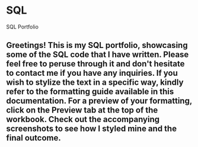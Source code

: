 # SQL
SQL Portfolio

## Greetings! This is my SQL portfolio, showcasing some of the SQL code that I have written. Please feel free to peruse through it and don't hesitate to contact me if you have any inquiries. If you wish to stylize the text in a specific way, kindly refer to the formatting guide available in this documentation. For a preview of your formatting, click on the Preview tab at the top of the workbook. Check out the accompanying screenshots to see how I styled mine and the final outcome.
